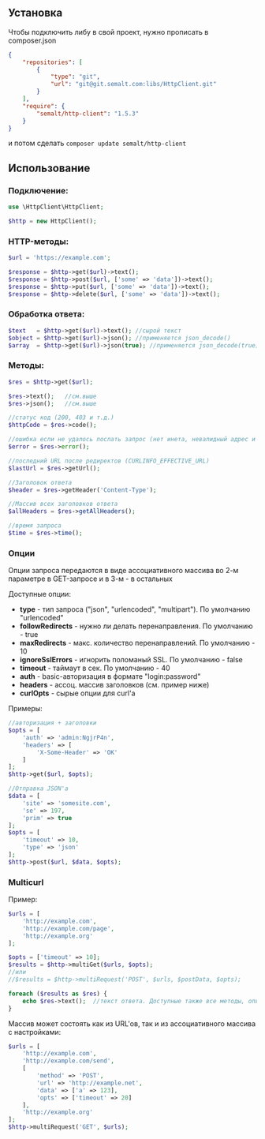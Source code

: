 ## Установка

Чтобы подключить либу в свой проект, нужно прописать в composer.json

```json
{
    "repositories": [
        {
            "type": "git",
            "url": "git@git.semalt.com:libs/HttpClient.git"
        }
    ],
    "require": {
        "semalt/http-client": "1.5.3"
    }
}

```

и потом сделать `composer update semalt/http-client`

## Использование

### Подключение:

```php
use \HttpClient\HttpClient;

$http = new HttpClient();
```

### HTTP-методы:

```php
$url = 'https://example.com';

$response = $http->get($url)->text();
$response = $http->post($url, ['some' => 'data'])->text();
$response = $http->put($url, ['some' => 'data'])->text();
$response = $http->delete($url, ['some' => 'data'])->text();
```

### Обработка ответа:

```php
$text	= $http->get($url)->text();	//сырой текст
$object	= $http->get($url)->json();	//применяется json_decode()
$array	= $http->get($url)->json(true);	//применяется json_decode(true)
```

### Методы:

```php
$res = $http->get($url);

$res->text();	//см.выше
$res->json();	//см.выше

//статус код (200, 403 и т.д.)
$httpCode = $res->code();

//ошибка если не удалось послать запрос (нет инета, невалидный адрес и т.д.)
$error = $res->error();

//последний URL после редиректов (CURLINFO_EFFECTIVE_URL)
$lastUrl = $res->getUrl();

//Заголовок ответа
$header = $res->getHeader('Content-Type');

//Массив всех заголовков ответа
$allHeaders = $res->getAllHeaders();

//время запроса
$time = $res->time();
```

### Опции

Опции запроса передаются в виде ассоциативного массива во 2-м параметре в GET-запросе и в 3-м - в остальных

Доступные опции:

 - **type** - тип запроса ("json", "urlencoded", "multipart"). По умолчанию "urlencoded"
 - **followRedirects** - нужно ли делать перенаправления. По умолчанию - true
 - **maxRedirects** - макс. количество перенаправлений. По умолчанию - 10
 - **ignoreSslErrors** - игнорить поломаный SSL. По умолчанию - false
 - **timeout** - таймаут в сек. По умолчанию - 40
 - **auth** - basic-авторизация в формате "login:password"
 - **headers** - ассоц. массив заголовков (см. пример ниже)
 - **curlOpts** - сырые опции для curl'а

Примеры:

```php
//авторизация + заголовки
$opts = [
    'auth' => 'admin:NgjrP4n',
    'headers' => [
        'X-Some-Header' => 'OK'
    ]
];
$http->get($url, $opts);

//Отправка JSON'а
$data = [
    'site' => 'somesite.com',
    'se' => 197,
    'prim' => true
];
$opts = [
    'timeout' => 10,
    'type' => 'json'
];
$http->post($url, $data, $opts);
```

### Multicurl

Пример:

```php
$urls = [
    'http://example.com',
    'http://example.com/page',
    'http://example.org'
];

$opts = ['timeout' => 10];
$results = $http->multiGet($urls, $opts);
//или
//$results = $http->multiRequest('POST', $urls, $postData, $opts);

foreach ($results as $res) {
    echo $res->text();	//текст ответа. Доступные также все методы, описанные выше
}
```

Массив может состоять как из URL'ов, так и из ассоциативного массива с настройками:

```php
$urls = [
    'http://example.com',
    'http://example.com/send',
    [
        'method' => 'POST',
        'url' => 'http://example.net',
        'data' => ['a' => 123],
        'opts' => ['timeout' => 20]
    ],
    'http://example.org'
];
$http->multiRequest('GET', $urls);
```
